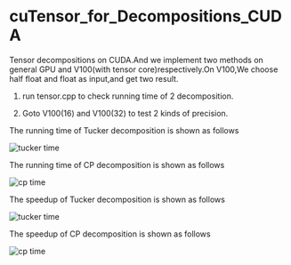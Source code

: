 # cuTensor_for_Decompositions_CUDA
Tensor decompositions on CUDA.And we implement two methods on general GPU and V100(with tensor core)respectively.On V100,We choose half float and float as input,and get two result. 

1. run tensor.cpp to check running time of 2 decomposition.

2. Goto V100(16) and V100(32) to test 2 kinds of precision.


The running time of Tucker decomposition is shown as follows


![tucker time](https://github.com/hust512/cuTensor_for_Decompositions_CUDA/blob/master/curve/tucker.png)

The running time of CP decomposition is shown as follows


![cp time](https://github.com/hust512/cuTensor_for_Decompositions_CUDA/blob/master/curve/cp.png)

The speedup of Tucker decomposition is shown as follows


![tucker time](https://github.com/hust512/cuTensor_for_Decompositions_CUDA/blob/master/curve/tspeedup.png)

The speedup of CP decomposition is shown as follows


![cp time](https://github.com/hust512/cuTensor_for_Decompositions_CUDA/blob/master/curve/cspeedup.png)
    
